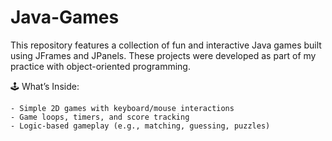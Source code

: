 # Java-Games
This repository features a collection of fun and interactive Java games built using JFrames and JPanels. These projects were developed as part of my practice with object-oriented programming.

🕹️ What’s Inside:

    - Simple 2D games with keyboard/mouse interactions
    - Game loops, timers, and score tracking
    - Logic-based gameplay (e.g., matching, guessing, puzzles)

